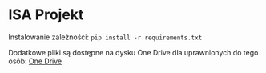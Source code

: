 # ISA Projekt

Instalowanie zależności: `pip install -r requirements.txt`

Dodatkowe pliki są dostępne na dysku One Drive dla uprawnionych do tego osób: 
[One Drive](https://tulodz-my.sharepoint.com/:f:/r/personal/222467_edu_p_lodz_pl/Documents/ISA%20Projekt?csf=1&web=1&e=rat3FU)
